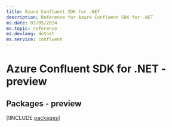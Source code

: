 ```yaml
---
title: Azure Confluent SDK for .NET
description: Reference for Azure Confluent SDK for .NET
ms.date: 03/05/2024
ms.topic: reference
ms.devlang: dotnet
ms.service: confluent
---
```

# Azure Confluent SDK for .NET - preview
## Packages - preview
[!INCLUDE [packages](confluent-index.md)]